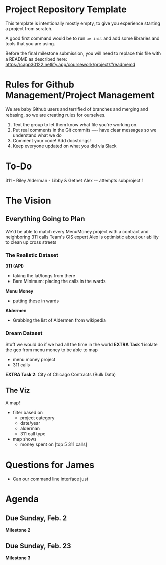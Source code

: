 # Project Repository Template

This template is intentionally mostly empty, to give you experience starting a project from scratch.

A good first command would be to run `uv init` and add some libraries and tools that you are using.

Before the final milestone submission, you will need to replace this file with a README as described here: https://capp30122.netlify.app/coursework/project/#readmemd

# Rules for Github Management/Project Management
We are baby Github users and terrified of branches and merging and rebasing, so we are creating rules for ourselves. 

1) Text the group to let them know what file you're working on.
2) Put real comments in the Git commits —- have clear messages so we understand what we do
3) Comment your code! Add docstrings!
4) Keep everyone updated on what you did via Slack

# To-Do
311 - Riley
Alderman - Libby & Getnet
Alex -- attempts subproject 1

# The Vision
## Everything Going to Plan
We'd be able to match every MenuMoney project with a contract and neighboring 311 calls
Team's GIS expert Alex is optimistic about our ability to clean up cross streets

### The Realistic Dataset
**311 (API)**
- taking the lat/longs from there
- Bare Minimum: placing the calls in the wards

**Menu Money**
- putting these in wards

**Aldermen**
- Grabbing the list of Aldermen from wikipedia 

### Dream Dataset
Stuff we would do if we had all the time in the world
**EXTRA Task 1** isolate the geo from menu money to be able to map
- menu money project
- 311 calls
  
**EXTRA Task 2**: City of Chicago Contracts (Bulk Data)

## The Viz
A map!
- filter based on
  -  project category
  -  date/year
  -  alderman
  -  311 call type
- map shows
  - money spent on [top 5 311 calls]

# Questions for James
- Can our command line interface just 

# Agenda
## Due Sunday, Feb. 2
**Milestone 2**

## Due Sunday, Feb. 23
**Milestone 3**

